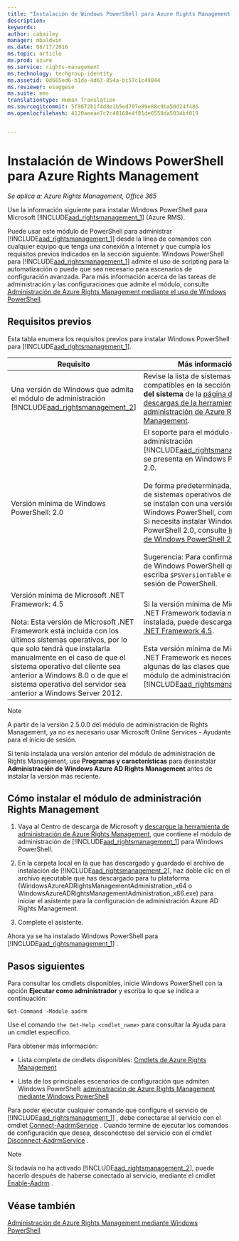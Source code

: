 ```yaml
---
title: "Instalación de Windows PowerShell para Azure Rights Management | Azure RMS"
description: 
keywords: 
author: cabailey
manager: mbaldwin
ms.date: 08/17/2016
ms.topic: article
ms.prod: azure
ms.service: rights-management
ms.technology: techgroup-identity
ms.assetid: 0d665ed6-b1de-4d63-854a-bc57c1c49844
ms.reviewer: esaggese
ms.suite: ems
translationtype: Human Translation
ms.sourcegitcommit: 5f8672b1f4d8e1b5ed707e89e88c9ba50d24f486
ms.openlocfilehash: 4120aeeae7c2c48168e4f01de6558da5034bf019


---
```


# Instalación de Windows PowerShell para Azure Rights Management

*Se aplica a: Azure Rights Management, Office 365*

Use la información siguiente para instalar Windows PowerShell para Microsoft [!INCLUDE[aad_rightsmanagement_1](../includes/aad_rightsmanagement_1_md.md)] (Azure RMS).

Puede usar este módulo de PowerShell para administrar [!INCLUDE[aad_rightsmanagement_1](../includes/aad_rightsmanagement_1_md.md)] desde la línea de comandos con cualquier equipo que tenga una conexión a Internet y que cumpla los requisitos previos indicados en la sección siguiente. Windows PowerShell para [!INCLUDE[aad_rightsmanagement_1](../includes/aad_rightsmanagement_1_md.md)] admite el uso de scripting para la automatización o puede que sea necesario para escenarios de configuración avanzada. Para más información acerca de las tareas de administración y las configuraciones que admite el módulo, consulte [Administración de Azure Rights Management mediante el uso de Windows PowerShell](administer-powershell.md).

## Requisitos previos
Esta tabla enumera los requisitos previos para instalar Windows PowerShell para [!INCLUDE[aad_rightsmanagement_1](../includes/aad_rightsmanagement_1_md.md)].

|Requisito|Más información|
|---------------|--------------------|
|Una versión de Windows que admita el módulo de administración [!INCLUDE[aad_rightsmanagement_2](../includes/aad_rightsmanagement_2_md.md)]|Revise la lista de sistemas operativos compatibles en la sección **Requisitos del sistema** de la [página de descargas de la herramienta de administración de Azure Rights Management](http://go.microsoft.com/fwlink/?LinkId=257721).|
|Versión mínima de Windows PowerShell: 2.0|El soporte para el módulo de administración [!INCLUDE[aad_rightsmanagement_2](../includes/aad_rightsmanagement_2_md.md)] se presenta en Windows PowerShell 2.0.<br /><br />De forma predeterminada, la mayoría de sistemas operativos de Windows se instalan con una versión 2.0 de Windows PowerShell, como mínimo. Si necesita instalar Windows PowerShell 2.0, consulte [Instalación de Windows PowerShell 2.0](http://msdn.microsoft.com/library/ff637750.aspx).<br /><br />Sugerencia: Para confirmar la versión de Windows PowerShell que ejecuta, escriba `$PSVersionTable` en una sesión de PowerShell.|
|Versión mínima de Microsoft .NET Framework: 4.5<br /><br />Nota: Esta versión de Microsoft .NET Framework está incluida con los últimos sistemas operativos, por lo que solo tendrá que instalarla manualmente en el caso de que el sistema operativo del cliente sea anterior a Windows 8.0 o de que el sistema operativo del servidor sea anterior a Windows Server 2012.|Si la versión mínima de Microsoft .NET Framework todavía no está instalada, puede descargar [Microsoft .NET Framework 4.5](http://www.microsoft.com/download/details.aspx?id=30653).<br /><br />Esta versión mínima de Microsoft .NET Framework es necesaria para algunas de las clases que usa el módulo de administración de [!INCLUDE[aad_rightsmanagement_2](../includes/aad_rightsmanagement_2_md.md)].|

> [!NOTE]
> A partir de la versión 2.5.0.0 del módulo de administración de Rights Management, ya no es necesario usar Microsoft Online Services - Ayudante para el inicio de sesión.
> 
> Si tenía instalada una versión anterior del módulo de administración de Rights Management, use **Programas y características** para desinstalar **Administración de Windows Azure AD Rights Management** antes de instalar la versión más reciente.


## Cómo instalar el módulo de administración Rights Management

1.  Vaya al Centro de descarga de Microsoft y [descargue la herramienta de administración de Azure Rights Management](https://go.microsoft.com/fwlink/?LinkId=257721), que contiene el módulo de administración de [!INCLUDE[aad_rightsmanagement_1](../includes/aad_rightsmanagement_1_md.md)] para Windows PowerShell.

2.  En la carpeta local en la que has descargado y guardado el archivo de instalación de [!INCLUDE[aad_rightsmanagement_2](../includes/aad_rightsmanagement_2_md.md)], haz doble clic en el archivo ejecutable que has descargado para tu plataforma (WindowsAzureADRightsManagementAdministration_x64 o WindowsAzureADRightsManagementAdministration_x86.exe) para iniciar el asistente para la configuración de administración Azure AD Rights Management.

3.  Complete el asistente.

Ahora ya se ha instalado Windows PowerShell para [!INCLUDE[aad_rightsmanagement_1](../includes/aad_rightsmanagement_1_md.md)] .

## Pasos siguientes
Para consultar los cmdlets disponibles, inicie Windows PowerShell con la opción **Ejecutar como administrador** y escriba lo que se indica a continuación:

```
Get-Command -Module aadrm
```
Use el comando `the Get-Help <cmdlet_name>` para consultar la Ayuda para un cmdlet específico.

Para obtener más información:

-   Lista completa de cmdlets disponibles: [Cmdlets de Azure Rights Management](https://msdn.microsoft.com/library/windowsazure/dn629398.aspx)

-   Lista de los principales escenarios de configuración que admiten Windows PowerShell: [administración de Azure Rights Management mediante Windows PowerShell](administer-powershell.md)

Para poder ejecutar cualquier comando que configure el servicio de [!INCLUDE[aad_rightsmanagement_1](../includes/aad_rightsmanagement_1_md.md)] , debe conectarse al servicio con el cmdlet [Connect-AadrmService](https://msdn.microsoft.com/library/windowsazure/dn629415.aspx) . Cuando termine de ejecutar los comandos de configuración que desea, desconéctese del servicio con el cmdlet [Disconnect-AadrmService](https://msdn.microsoft.com/library/windowsazure/dn629416.aspx) .

> [!NOTE]
> Si todavía no ha activado [!INCLUDE[aad_rightsmanagement_2](../includes/aad_rightsmanagement_2_md.md)], puede hacerlo después de haberse conectado al servicio, mediante el cmdlet [Enable-Aadrm](https://msdn.microsoft.com/library/windowsazure/dn629412.aspx) .

## Véase también
[Administración de Azure Rights Management mediante Windows PowerShell](administer-powershell.md)



<!--HONumber=Aug16_HO3-->


